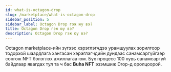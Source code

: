 ```yaml
---
id: what-is-octagon-drop
slug: /marketplace/what-is-octagon-drop
sidebar_position: 5
sidebar_label: Octagon Drop гэж юу вэ?
title: Octagon Drop гэж юу вэ?
description: Octagon Drop гэж юу вэ?
---
```


Octagon marketplace-ийн зүгээс хэрэглэгчдээ урамшуулах зорилгоор тодорхой шаардлага хангасан хэрэглэгчдийн дундаас санамсаргүйгээр сонгож NFT бэлэглэх ажиллагаа юм. Бүх процесс 100 хувь санамсаргүй байдлаар явагдах тул та ч бас **Buha NFT** эзэмшиж Drop-д оролцоорой.
